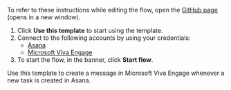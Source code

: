To refer to these instructions while editing the flow, open the [GitHub page](https://github.com/ot4i/app-connect-templates/tree/main/resources/markdown/Create%20a%20message%20in%20Microsoft%20Viva%20Engage%20when%20a%20new%20task%20is%20created%20in%20Asana_instructions.md) (opens in a new window).

1. Click **Use this template** to start using the template.
2. Connect to the following accounts by using your credentials:
   - [Asana](https://ibm.biz/acasana) 
   - [Microsoft Viva Engage](https://ibm.biz/acyammer)
3. To start the flow, in the banner, click **Start flow**.

Use this template to create a message in Microsoft Viva Engage whenever a new task is created in Asana.




